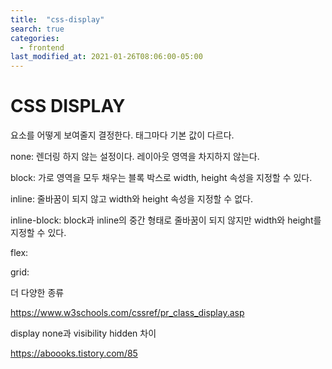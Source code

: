 ```yaml
---
title:  "css-display"
search: true
categories: 
  - frontend
last_modified_at: 2021-01-26T08:06:00-05:00
---
```


# CSS DISPLAY

요소를 어떻게 보여줄지 결정한다. 태그마다 기본 값이 다르다.



none: 렌더링 하지 않는 설정이다. 레이아웃 영역을 차지하지 않는다.

block: 가로 영역을 모두 채우는 블록 박스로 width, height 속성을 지정할 수 있다.

inline: 줄바꿈이 되지 않고 width와 height 속성을 지정할 수 없다.

inline-block: block과 inline의 중간 형태로 줄바꿈이 되지 않지만 width와 height를 지정할 수 있다.

flex:

grid:

더 다양한 종류

https://www.w3schools.com/cssref/pr_class_display.asp



display none과 visibility hidden 차이

https://aboooks.tistory.com/85